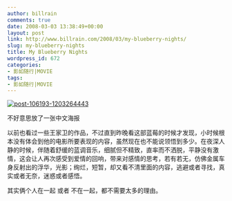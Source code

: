 ```yaml
---
author: billrain
comments: true
date: 2008-03-03 13:38:49+00:00
layout: post
link: http://www.billrain.com/2008/03/my-blueberry-nights/
slug: my-blueberry-nights
title: My Blueberry Nights
wordpress_id: 672
categories:
- 影如随行|MOVIE
tags:
- 影如随行|MOVIE
---
```


[![post-106193-1203264443](http://www.billrain.com/wp-content/uploads/2008/03/post-106193-1203264443-thumb.jpg)](http://www.billrain.com/wp-content/uploads/2008/03/post-106193-1203264443.jpg)




不好意思放了一张中文海报




以前也看过一些王家卫的作品，不过直到昨晚看这部蓝莓的时候才发现，小时候根本没有体会到他的电影所要表现的内容，虽然现在也不能说领悟到多少。在夜深人静的时候，伴随着舒缓的蓝调音乐，细腻但不精致，直率而不洒脱，平静没有激情，这会让人再次感受到爱情的回响，带来对感情的思考，若有若无，仿佛金属车身反射出的浮华，光影；绚烂，短暂，却又看不清里面的内容，逃避或者寻找，真实或者无奈，迷惑或者感悟。




其实俩个人在一起 或者 不在一起，都不需要太多的理由。
